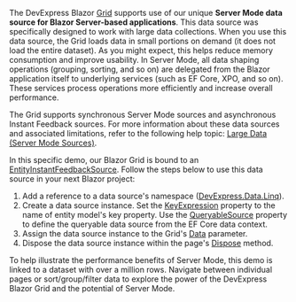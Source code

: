 The DevExpress Blazor [Grid](https://docs.devexpress.com/Blazor/403143/grid) supports use of our unique **Server Mode data source for Blazor Server-based applications**. This data source was specifically designed to work with large data collections. When you use this data source, the Grid loads data in small portions on demand (it does not load the entire dataset). As you might expect, this helps reduce memory consumption and improve usability. In Server Mode, all data shaping operations (grouping, sorting, and so on) are delegated from the Blazor application itself to underlying services (such as EF Core, XPO, and so on). These services process operations more efficiently and increase overall performance.
 
The Grid supports synchronous Server Mode sources and asynchronous Instant Feedback sources. For more information about these data sources and associated limitations, refer to the following help topic: [Large Data (Server Mode Sources)](https://docs.devexpress.com/Blazor/403737/grid/bind-to-data#large-data-server-mode-sources).
 
In this specific demo, our Blazor Grid is bound to an [EntityInstantFeedbackSource](https://docs.devexpress.com/CoreLibraries/DevExpress.Data.Linq.EntityInstantFeedbackSource). Follow the steps below to use this data source in your next Blazor project: 
1. Add a reference to a data source's namespace ([DevExpress.Data.Linq](https://docs.devexpress.com/CoreLibraries/DevExpress.Data.Linq)). 
2. Create a data source instance. Set the [KeyExpression](https://docs.devexpress.com/CoreLibraries/DevExpress.Data.Linq.GetQueryableEventArgs.KeyExpression) property to the name of entity model's key property. Use the [QueryableSource](https://docs.devexpress.com/CoreLibraries/DevExpress.Data.Linq.GetQueryableEventArgs.QueryableSource) property to define the queryable data source from the EF Core data context. 
3. Assign the data source instance to the Grid's [Data](https://docs.devexpress.com/Blazor/DevExpress.Blazor.DxGrid.Data) parameter. 
4. Dispose the data source instance within the page's [Dispose](https://docs.microsoft.com/en-us/dotnet/api/system.idisposable.dispose) method. 

To help illustrate the performance benefits of Server Mode, this demo is linked to a dataset with over a million rows. Navigate between individual pages or sort/group/filter data to explore the power of the DevExpress Blazor Grid and the potential of Server Mode.
